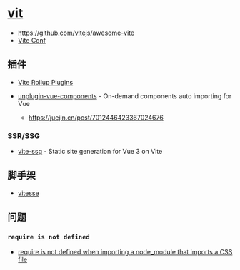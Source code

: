 # [vit](https://vitejs.dev/)

- https://github.com/vitejs/awesome-vite
- [Vite Conf](https://viteconf.org/schedule)

## 插件

- [Vite Rollup Plugins](https://vite-rollup-plugins.patak.dev/)
- [unplugin-vue-components](https://github.com/antfu/unplugin-vue-components) - On-demand components auto importing for Vue

    - https://juejin.cn/post/7012446423367024676

### SSR/SSG

- [vite-ssg](https://github.com/antfu/vite-ssg) - Static site generation for Vue 3 on Vite

## 脚手架

- [vitesse](https://github.com/antfu/vitesse)

## 问题

### `require is not defined`

- [require is not defined when importing a node_module that imports a CSS file](https://github.com/vitejs/vite/issues/3409#issuecomment-1138202247)
